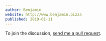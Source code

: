 ```yaml
---
author: Benjamin
website: http://www.benjamin.pizza
published: 2019-01-11
---
```


To join the discussion, <a href="https://github.com/benjamin-hodgson/benjamin-hodgson.github.io/blob/develop/comments/2019-01-11-the-fourth-type-of-variance/example.md">send me a pull request</a>.

